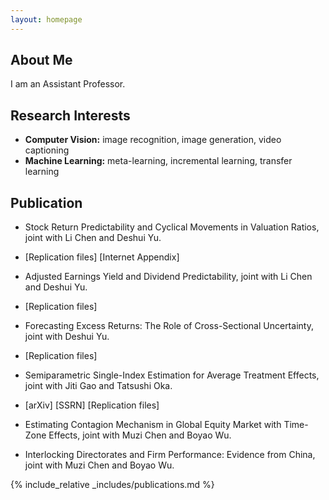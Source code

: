 ```yaml
---
layout: homepage
---
```


## About Me

I am an Assistant Professor.

## Research Interests

- **Computer Vision:** image recognition, image generation, video captioning
- **Machine Learning:** meta-learning, incremental learning, transfer learning

## Publication

- Stock Return Predictability and Cyclical Movements in Valuation Ratios, joint with Li Chen and Deshui Yu.

 - [Replication files] [Internet Appendix]

- Adjusted Earnings Yield and Dividend Predictability, joint with Li Chen and Deshui Yu.

 - [Replication files]

- Forecasting Excess Returns: The Role of Cross-Sectional Uncertainty, joint with Deshui Yu.

 - [Replication files]

- Semiparametric Single-Index Estimation for Average Treatment Effects, joint with Jiti Gao and Tatsushi Oka.

 - [arXiv] [SSRN] [Replication files]

- Estimating Contagion Mechanism in Global Equity Market with Time-Zone Effects, joint with Muzi Chen and Boyao Wu.

- Interlocking Directorates and Firm Performance: Evidence from China, joint with Muzi Chen and Boyao Wu.




{% include_relative _includes/publications.md %}

